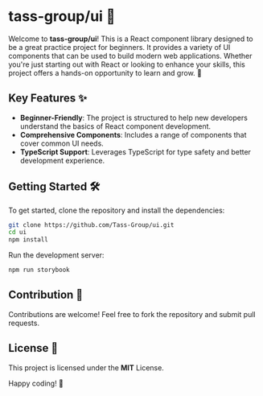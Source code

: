 # tass-group/ui 🎨

Welcome to **tass-group/ui**! This is a React component library designed to be a great practice project for beginners. It provides a variety of UI components that can be used to build modern web applications. Whether you're just starting out with React or looking to enhance your skills, this project offers a hands-on opportunity to learn and grow. 🚀

## Key Features ✨

- **Beginner-Friendly**: The project is structured to help new developers understand the basics of React component development.
- **Comprehensive Components**: Includes a range of components that cover common UI needs.
- **TypeScript Support**: Leverages TypeScript for type safety and better development experience.

## Getting Started 🛠️

To get started, clone the repository and install the dependencies:

```bash
git clone https://github.com/Tass-Group/ui.git
cd ui
npm install
```

Run the development server:

```bash
npm run storybook
```

## Contribution 🤝

Contributions are welcome! Feel free to fork the repository and submit pull requests.

## License 📜

This project is licensed under the **MIT** License.

Happy coding! 🎉
